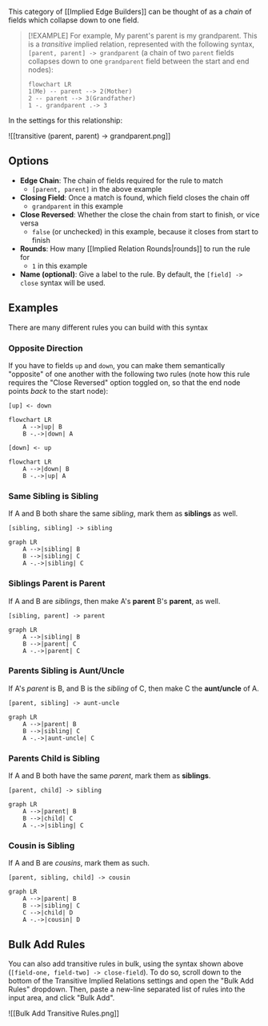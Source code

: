 This category of [[Implied Edge Builders]] can be thought of as a _chain_ of fields which collapse down to one field.

> [!EXAMPLE]
> For example, My parent's parent is my grandparent. This is a _transitive_ implied relation, represented with the following syntax, `[parent, parent] -> grandparent` (a chain of two `parent` fields collapses down to one `grandparent` field between the start and end nodes):
>
> ```mermaid
> flowchart LR
> 1(Me) -- parent --> 2(Mother)
> 2 -- parent --> 3(Grandfather)
> 1 -. grandparent .-> 3
> ```

In the settings for this relationship:

![[transitive (parent, parent) -> grandparent.png]]

## Options

- **Edge Chain**: The chain of fields required for the rule to match
  - `[parent, parent]` in the above example
- **Closing Field**: Once a match is found, which field closes the chain off
  - `grandparent` in this example
- **Close Reversed**: Whether the close the chain from start to finish, or vice versa
  - `false` (or unchecked) in this example, because it closes from start to finish
- **Rounds**: How many [[Implied Relation Rounds|rounds]] to run the rule for
  - `1` in this example
- **Name (optional)**: Give a label to the rule. By default, the `[field] -> close` syntax will be used.

## Examples

There are many different rules you can build with this syntax

### Opposite Direction

If you have to fields `up` and `down`, you can make them semantically "opposite" of one another with the following two rules (note how this rule requires the "Close Reversed" option toggled on, so that the end node points _back_ to the start node):

`[up] <- down`

```mermaid
flowchart LR
	A -->|up| B
	B -.->|down| A
```

`[down] <- up`

```mermaid
flowchart LR
	A -->|down| B
	B -.->|up| A
```

### Same Sibling is Sibling

If A and B both share the same _sibling_, mark them as **siblings** as well.

`[sibling, sibling] -> sibling`

```mermaid
graph LR
	A -->|sibling| B
	B -->|sibling| C
	A -.->|sibling| C
```

### Siblings Parent is Parent

If A and B are _siblings_, then make A's **parent** B's **parent**, as well.

`[sibling, parent] -> parent`

```mermaid
graph LR
	A -->|sibling| B
	B -->|parent| C
	A -.->|parent| C
```

### Parents Sibling is Aunt/Uncle

If A's _parent_ is B, and B is the _sibling_ of C, then make C the **aunt/uncle** of A.

`[parent, sibling] -> aunt-uncle`

```mermaid
graph LR
	A -->|parent| B
	B -->|sibling| C
	A -.->|aunt-uncle| C
```

### Parents Child is Sibling

If A and B both have the same _parent_, mark them as **siblings**.

`[parent, child] -> sibling`

```mermaid
graph LR
	A -->|parent| B
	B -->|child| C
	A -.->|sibling| C
```

### Cousin is Sibling

If A and B are _cousins_, mark them as such.

`[parent, sibling, child] -> cousin`

```mermaid
graph LR
	A -->|parent| B
	B -->|sibling| C
	C -->|child| D
	A -.->|cousin| D
```

## Bulk Add Rules

You can also add transitive rules in bulk, using the syntax shown above (`[field-one, field-two] -> close-field`). To do so, scroll down to the bottom of the Transitive Implied Relations settings and open the "Bulk Add Rules" dropdown. Then, paste a new-line separated list of rules into the input area, and click "Bulk Add".

![[Bulk Add Transitive Rules.png]]
